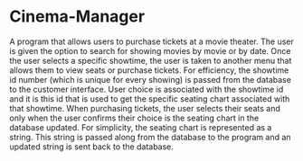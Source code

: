 # Cinema-Manager
A program that allows users to purchase tickets at a movie theater. The user is given the option to search for showing movies by movie or by date. Once the user selects a specific showtime, the user is taken to another menu that allows them to view seats or purchase tickets. For efficiency, the showtime id number (which is unique for every showing) is passed from the database to the customer interface. User choice is associated with the showtime id and it is this id that is used to get the specific seating chart associated with that showtime. When purchasing tickets, the user selects their seats and only when the user confirms their choice is the seating chart in the database updated. For simplicity, the seating chart is represented as a string. This string is passed along from the database to the program and an updated string is sent back to the database. 
